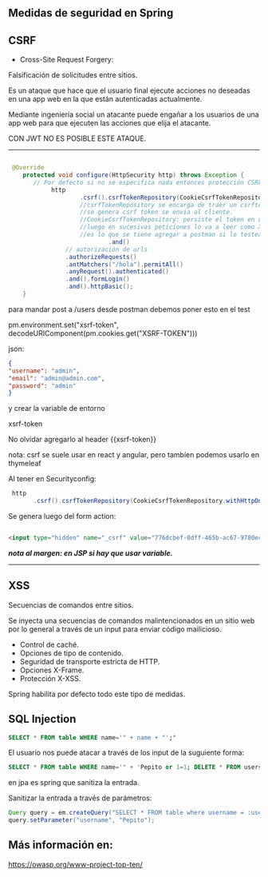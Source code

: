 
## Medidas de seguridad en Spring

## CSRF

* Cross-Site Request Forgery:

 Falsificación de solicitudes entre sitios.
 
Es un ataque que hace que el usuario final ejecute acciones no deseadas en una app web en la que están autenticadas actualmente.

Mediante ingeniería social un atacante puede engañar a los usuarios de una app web para que ejecuten las acciones que elija el atacante.

CON JWT NO ES POSIBLE ESTE ATAQUE.

-----------------------------
```java

 @Override
    protected void configure(HttpSecurity http) throws Exception {
       // Por defecto si no se especifica nada entonces protección CSRF está habilitada.
            http
                    .csrf().csrfTokenRepository(CookieCsrfTokenRepository.withHttpOnlyFalse())
                    //csrfTokenRepository se encarga de traer un csrftoken de las cabeceras (httpservlet)
                    //se genera csrf token se envia al cliente.
                    //CookieCsrfTokenRepository: persiste el token en una cookie llamada XSRF-TOKEN
                    //luego en sucesivas peticiones lo va a leer como X-XSRF-TOKEN
                    //es lo que se tiene agregar a postman si lo testeamos desde ahi
                            .and()
                // autorización de urls
                .authorizeRequests()
                .antMatchers("/hola").permitAll()
                .anyRequest().authenticated()
                .and().formLogin()
                .and().httpBasic();
    }

```

para mandar post a /users desde postman debemos
poner esto en el test

pm.environment.set("xsrf-token", decodeURIComponent(pm.cookies.get("XSRF-TOKEN")))

json:
``` json
{
"username": "admin",
"email": "admin@admin.com",
"password": "admin"
}

```

y crear la variable de entorno 

xsrf-token

No olvidar agregarlo al header {{xsrf-token}}

nota: csrf se suele usar en react y angular, pero tambíen podemos usarlo en thymeleaf

Al tener en Securityconfig: 

```Java 
 http
       .csrf().csrfTokenRepository(CookieCsrfTokenRepository.withHttpOnlyFalse())

```

Se genera luego del form action:

```html

<input type="hidden" name="_csrf" value="776dcbef-0dff-465b-ac67-9780ecc389e6">

```

***nota al margen: en JSP si hay que usar variable.***

-----------------------------------------

## XSS

Secuencias de comandos entre sitios.

Se inyecta una secuencias de comandos malintencionados en un sitio web por lo general a través de un input para enviar código mailicioso.

* Control de caché.
* Opciones de tipo de contenido.
* Seguridad de transporte estricta de HTTP.
* Opciones X-Frame.
* Protección X-XSS.

Spring habilita por defecto todo este tipo de medidas.

## SQL Injection

```sql 
SELECT * FROM table WHERE name='" + name + "';"
```

El usuario nos puede atacar a través de los input de la suguiente forma:

```sql 
SELECT * FROM table WHERE name='" + 'Pepito or 1=1; DELETE * FROM users"
```

en jpa es spring que sanitiza la entrada.

Sanitizar la entrada a través de parámetros:

```java
Query query = em.createQuery("SELECT * FROM table where username = :username");
query.setParameter("username", "Pepito");
```

## Más información en:
https://owasp.org/www-project-top-ten/

